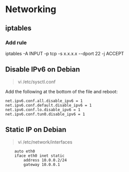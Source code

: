 # Networking

## iptables
### Add rule
iptables -A INPUT -p tcp -s x.x.x.x --dport 22 -j ACCEPT

## Disable IPv6 on Debian
> vi /etc/sysctl.conf
 
Add the following at the bottom of the file and reboot:
```
net.ipv6.conf.all.disable_ipv6 = 1
net.ipv6.conf.default.disable_ipv6 = 1
net.ipv6.conf.lo.disable_ipv6 = 1
net.ipv6.conf.tun0.disable_ipv6 = 1
```

## Static IP on Debian
> vi /etc/network/interfaces

```
    auto eth0
    iface eth0 inet static
        address 10.0.0.2/24
        gateway 10.0.0.1
```
